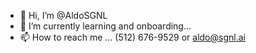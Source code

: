 - 👋 Hi, I’m @AldoSGNL
- 🌱 I’m currently learning and onboarding...
- 📫 How to reach me ... (512) 676-9529 or aldo@sgnl.ai

<!---
AldoSGNL/AldoSGNL is a ✨ special ✨ repository because its `README.md` (this file) appears on your GitHub profile.
You can click the Preview link to take a look at your changes.
--->

